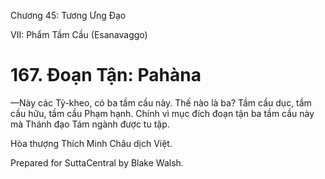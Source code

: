  

Chương 45: Tương Ưng Ðạo

VII: Phẩm Tầm Cầu (Esanavaggo)

# 167\. Ðoạn Tận: Pahàna

—Này các Tỷ-kheo, có ba tầm cầu này. Thế nào là ba? Tầm cầu dục, tầm cầu hữu, tầm cầu Phạm hạnh. Chính vì mục đích đoạn tận ba tầm cầu này mà Thánh đạo Tám ngành được tu tập.

Hòa thượng Thích Minh Châu dịch Việt.

Prepared for SuttaCentral by Blake Walsh.